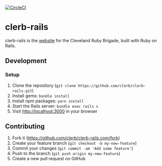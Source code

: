 [![CircleCI](https://circleci.com/gh/clerb/clerb-rails.svg?style=shield)](https://circleci.com/gh/clerb/clerb-rails)

# clerb-rails

clerb-rails is the [website](https://www.clevelandrb.com) for the Cleveland Ruby Brigade, built with Ruby on Rails.

## Development

### Setup

1. Clone the repository (`git clone https://github.com/clerb/clerb-rails.git`)
2. Install gems: `bundle install`
3. Install npm packages: `yarn install`
4. Start the Rails server: `bundle exec rails s`
5. Visit [http://localhost:3000](http://localhost:3000) in your browser

## Contributing

1. Fork it (https://github.com/clerb/clerb-rails.com/fork)
2. Create your feature branch (`git checkout -b my-new-feature`)
3. Commit your changes (`git commit -am 'Add some feature'`)
4. Push to the branch (`git push origin my-new-feature`)
5. Create a new pull request on GitHub

